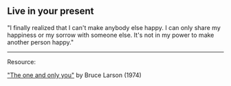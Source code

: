 ## Live in your present

"I finally realized that I can't make anybody else happy. I can only share my happiness or my sorrow with someone else. 
It's not in my power to make another person happy."

_____
Resource: 

["The one and only you"](https://archive.org/stream/oneonlyyou00lars) by Bruce Larson (1974)
